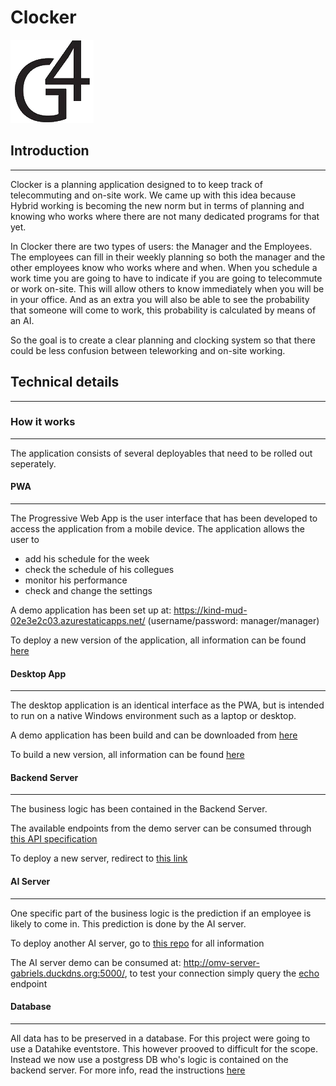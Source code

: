 # Clocker

![logo](Assets/logo.png)

## Introduction

---

Clocker is a planning application designed to to keep track of telecommuting and on-site work. We came up with this idea because Hybrid working is becoming the new norm but in terms of planning and knowing who works where there are not many dedicated programs for that yet.

In Clocker there are two types of users: the Manager and the Employees. The employees can fill in their weekly planning so both the manager and the other employees know who works where and when. When you schedule a work time you are going to have to indicate if you are going to telecommute or work on-site. This will allow others to know immediately when you will be in your office. And as an extra you will also be able to see the probability that someone will come to work, this probability is calculated by means of an AI.

So the goal is to create a clear planning and clocking system so that there could be less confusion between teleworking and on-site working.


## Technical details

---

### How it works

---

The application consists of several deployables that need to be rolled out seperately.  

#### PWA

---

The Progressive Web App is the user interface that has been developed to access the application from a mobile device. 
The application allows the user to 
* add his schedule for the week
* check the schedule of his collegues
* monitor his performance
* check and change the settings

A demo application has been set up at: https://kind-mud-02e3e2c03.azurestaticapps.net/ (username/password: manager/manager)

To deploy a new version of the application, all information can be found [here](https://github.com/howest-trending-topics-2021/01-frontend-web)

#### Desktop App

---

The desktop application is an identical interface as the PWA, but is intended to run on a native Windows environment such as a laptop or desktop.

A demo application has been build and can be downloaded from [here](jornesuwier.be/Clocker-Setup.exe)

To build a new version, all information can be found [here](https://github.com/howest-trending-topics-2021/01-frontend-web)

#### Backend Server

---

The business logic has been contained in the Backend Server. 

The available endpoints from the demo server can be consumed through [this API specification](https://github.com/howest-trending-topics-2021/99-documentation/tree/main/API/swagger.yaml)

To deploy a new server, redirect to [this link](https://github.com/howest-trending-topics-2021/02-backend)

#### AI Server

---

One specific part of the business logic is the prediction if an employee is likely to come in. This prediction is done by the AI server.

To deploy another AI server, go to [this repo](https://github.com/howest-trending-topics-2021/05-AI) for all information

The AI server demo can be consumed at: http://omv-server-gabriels.duckdns.org:5000/, to test your connection simply query the [echo](http://omv-server-gabriels.duckdns.org:5000/echo) endpoint
#### Database

---

All data has to be preserved in a database. For this project were going to use a Datahike eventstore. This however prooved to difficult for the scope.
Instead we now use a postgress DB who's logic is contained on the backend server.
For more info, read the instructions [here](https://github.com/howest-trending-topics-2021/03-database)


